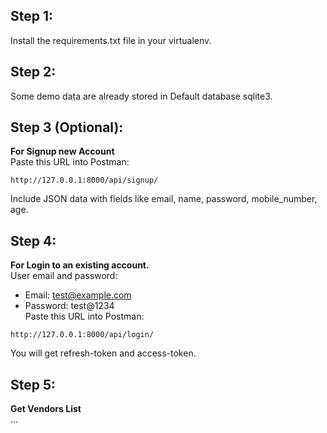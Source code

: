 ## Step 1:
   Install the requirements.txt file in your virtualenv.

## Step 2:
   Some demo data are already stored in Default database sqlite3.

## Step 3 (Optional):
   **For Signup new Account**  
   Paste this URL into Postman:  
   
    http://127.0.0.1:8000/api/signup/
   
   Include JSON data with fields like email, name, password, mobile_number, age.

## Step 4:
   **For Login to an existing account.**  
   User email and password:  
   - Email: test@example.com  
   - Password: test@1234  
   Paste this URL into Postman:  
   
    http://127.0.0.1:8000/api/login/ 
  
  You will get refresh-token and access-token.

## Step 5:
   **Get Vendors List**  
   ...

